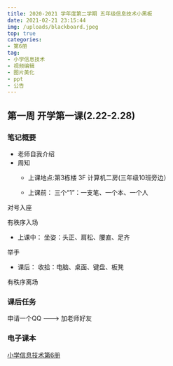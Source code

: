 ```yaml
---
title: 2020-2021 学年度第二学期 五年级信息技术小黑板
date: 2021-02-21 23:15:44
img: /uploads/blackboard.jpeg
top: true
categories:
- 第6册
tag: 
- 小学信息技术
- 视频编辑
- 图片美化
- ppt
- 公告
---
```


## 第一周 开学第一课(2.22-2.28)

### 笔记概要

- 老师自我介绍
- 周知
  - 上课地点:第3栋楼 3F 计算机二房(三年级10班旁边）

  - 上课前：
三个“1”：一支笔、一个本、一个人

对号入座

有秩序入场

  - 上课中：
坐姿：头正、肩松、腰直、足齐

举手
  - 课后：
收拾：电脑、桌面、键盘、板凳

有秩序离场

### 课后任务
申请一个QQ  --->  加老师好友

### 电子课本

[小学信息技术第6册](/uploads/ebooks/小学信息技术第6册(33096)-电子教材.pdf)

